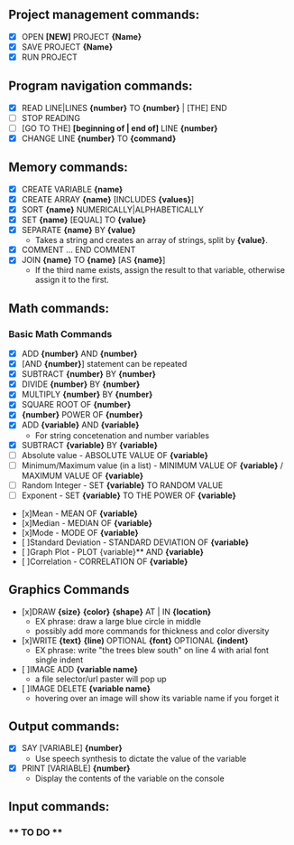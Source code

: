 ## Project management commands:

-   [x] OPEN **[NEW]** PROJECT **{Name}**
-   [x] SAVE PROJECT **{Name}**
-   [x] RUN PROJECT

## Program navigation commands:

-   [x] READ LINE|LINES **{number}** TO **{number}** | [THE] END
-   [ ] STOP READING
-   [ ] [GO TO THE] **[beginning of | end of]** LINE **{number}**
-   [x] CHANGE LINE **{number}** TO **{command}**

## Memory commands:

-   [x] CREATE VARIABLE **{name}**
-   [x] CREATE ARRAY **{name}** [INCLUDES **{values}**]
-   [x] SORT **{name}** NUMERICALLY|ALPHABETICALLY
-   [x] SET **{name}** [EQUAL] TO **{value}**
-   [x] SEPARATE **{name}** BY **{value}**
    -   Takes a string and creates an array of strings, split by **{value}**.
-   [x] COMMENT ... END COMMENT
-   [x] JOIN **{name}** TO **{name}** [AS **{name}**]
    -   If the third name exists, assign the result to that variable, otherwise assign it to the first.

## Math commands:

### Basic Math Commands

-   [x] ADD **{number}** AND **{number}**
-   [x] [AND **{number}**] statement can be repeated
-   [x] SUBTRACT **{number}** BY **{number}**
-   [x] DIVIDE **{number}** BY **{number}**
-   [x] MULTIPLY **{number}** BY **{number}**
-   [x] SQUARE ROOT OF **{number}**
-   [x] **{number}** POWER OF **{number}**
-   [x] ADD **{variable}** AND **{variable}**
    -   For string concetenation and number variables
-   [x] SUBTRACT **{variable}** BY **{variable}**
-   [ ] Absolute value - ABSOLUTE VALUE OF **{variable}**
-   [ ] Minimum/Maximum value (in a list) - MINIMUM VALUE OF **{variable}** / MAXIMUM VALUE OF **{variable}** 
-   [ ] Random Integer - SET **{variable}** TO RANDOM VALUE
-   [ ] Exponent - SET **{variable}** TO THE POWER OF **{variable}**
-   [x]Mean - MEAN OF **{variable}**
-   [x]Median - MEDIAN OF **{variable}**
-   [x]Mode - MODE OF **{variable}** 
-   [ ]Standard Deviation - STANDARD DEVIATION OF **{variable}**
-   [ ]Graph Plot - PLOT {variable}** AND **{variable}**
-   [ ]Correlation - CORRELATION OF **{variable}**

## Graphics Commands

-	[x]DRAW **{size}** **{color}** **{shape}** AT | IN **{location}**
	-	EX phrase: draw a large blue circle in middle
	-	possibly add more commands for thickness and color diversity
-	[x]WRITE **{text}** **{line)** OPTIONAL **{font}** OPTIONAL **{indent}** 
	-	EX phrase: write "the trees blew south" on line 4 with arial font single indent
-	[ ]IMAGE ADD **{variable name}**
	-	a file selector/url paster will pop up
-	[ ]IMAGE DELETE **{variable name}**
	-	hovering over an image will show its variable name if you forget it
 
## Output commands:

-   [x] SAY [VARIABLE] **{number}**
    -   Use speech synthesis to dictate the value of the variable
-   [x] PRINT [VARIABLE] **{number}**
    -   Display the contents of the variable on the console

## Input commands:

### ** TO DO **
